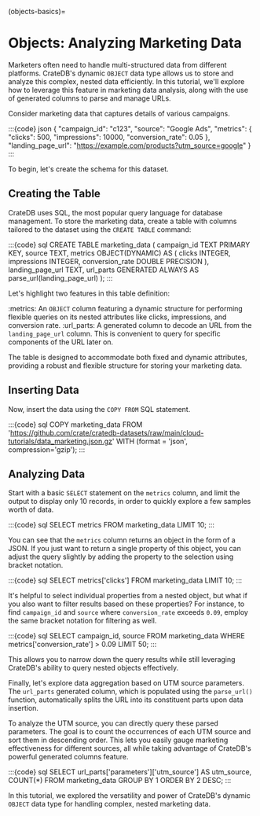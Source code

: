 (objects-basics)=

# Objects: Analyzing Marketing Data

Marketers often need to handle multi-structured data from different platforms.
CrateDB's dynamic `OBJECT` data type allows us to store and analyze this complex,
nested data efficiently. In this tutorial, we'll explore how to leverage this
feature in marketing data analysis, along with the use of generated columns to
parse and manage URLs.

Consider marketing data that captures details of various campaigns.

:::{code} json
{
    "campaign_id": "c123",
    "source": "Google Ads",
    "metrics": {
        "clicks": 500,
        "impressions": 10000,
        "conversion_rate": 0.05
    },
    "landing_page_url": "https://example.com/products?utm_source=google"
}
:::

To begin, let's create the schema for this dataset.

## Creating the Table

CrateDB uses SQL, the most popular query language for database management. To
store the marketing data, create a table with columns tailored to the
dataset using the `CREATE TABLE` command:

:::{code} sql
CREATE TABLE marketing_data (
    campaign_id TEXT PRIMARY KEY,
    source TEXT,
    metrics OBJECT(DYNAMIC) AS (
        clicks INTEGER,
        impressions INTEGER,
        conversion_rate DOUBLE PRECISION
    ),
    landing_page_url TEXT,
    url_parts GENERATED ALWAYS AS parse_url(landing_page_url)
);
:::

Let's highlight two features in this table definition:

:metrics: An `OBJECT` column featuring a dynamic structure for
  performing flexible queries on its nested attributes like
  clicks, impressions, and conversion rate.
:url_parts: A generated column to
  decode an URL from the `landing_page_url` column. This is convenient
  to query for specific components of the URL later on.

The table is designed to accommodate both fixed and dynamic attributes,
providing a robust and flexible structure for storing your marketing data.


## Inserting Data

Now, insert the data using the `COPY FROM` SQL statement.

:::{code} sql
COPY marketing_data
FROM 'https://github.com/crate/cratedb-datasets/raw/main/cloud-tutorials/data_marketing.json.gz'
WITH (format = 'json', compression='gzip');
:::

## Analyzing Data

Start with a basic `SELECT` statement on the `metrics` column, and limit the
output to display only 10 records, in order to quickly explore a few samples
worth of data.

:::{code} sql
SELECT metrics
FROM marketing_data
LIMIT 10;
:::

You can see that the `metrics` column returns an object in the form of a JSON.
If you just want to return a single property of this object, you can adjust the
query slightly by adding the property to the selection using bracket notation.

:::{code} sql
SELECT metrics['clicks']
FROM marketing_data
LIMIT 10;
:::

It's helpful to select individual properties from a nested object, but what if
you also want to filter results based on these properties? For instance, to find
`campaign_id` and `source` where `conversion_rate` exceeds `0.09`, employ
the same bracket notation for filtering as well.

:::{code} sql
SELECT campaign_id, source
FROM marketing_data
WHERE metrics['conversion_rate'] > 0.09
LIMIT 50;
:::

This allows you to narrow down the query results while still leveraging CrateDB's
ability to query nested objects effectively.

Finally, let's explore data aggregation based on UTM source parameters. The
`url_parts` generated column, which is populated using the `parse_url()`
function, automatically splits the URL into its constituent parts upon data
insertion.

To analyze the UTM source, you can directly query these parsed parameters. The
goal is to count the occurrences of each UTM source and sort them in descending
order. This lets you easily gauge marketing effectiveness for different sources,
all while taking advantage of CrateDB's powerful generated columns feature.

:::{code} sql
SELECT
    url_parts['parameters']['utm_source'] AS utm_source,
    COUNT(*)
FROM marketing_data
GROUP BY 1
ORDER BY 2 DESC;
:::

In this tutorial, we explored the versatility and power of CrateDB's dynamic
`OBJECT` data type for handling complex, nested marketing data.
